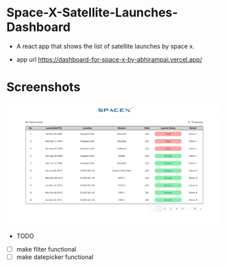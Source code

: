 # Space-X-Satellite-Launches-Dashboard

- A react app that shows the list of satellite launches by space x.

- app url https://dashboard-for-space-x-by-abhirampai.vercel.app/

# Screenshots

<img src="./src/assets/screenshots/dashboard_design.png" alt="dashboard design"/>

- TODO

- [ ] make filter functional
- [ ] make datepicker functional
